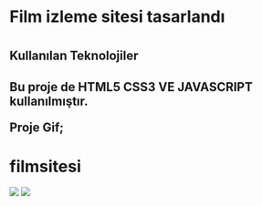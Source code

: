 <h1>Film izleme sitesi tasarlandı<h1>

<h2>Kullanılan Teknolojiler<h2>

Bu proje de HTML5 CSS3 VE JAVASCRIPT kullanılmıştır.

Proje Gif;


# filmsitesi
<img src="spiderman.gif"/>
<img src="spiderman2.gif"/>